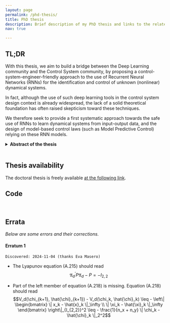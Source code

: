 ```yaml
---
layout: page
permalink: /phd-thesis/
title: PhD thesis
description: Brief description of my PhD thesis and links to the related source codes.
nav: true

---
```


## TL;DR
With this thesis, we aim to build a bridge between the Deep Learning community and the Control System community, by proposing a control-system-engineer-friendly approach to the use of Recurrent Neural Networks (RNNs) for the identification and control of unknown (nonlinear) dynamical systems.

In fact, although the use of such deep learning tools in the control system design context is already widespread, the lack of a solid theoretical foundation has often raised skepticism toward these techniques.

We therefore seek to provide a first systematic approach towards the safe use of RNNs to learn dynamical systems from input-output data, and the design of model-based control laws (such as Model Predictive Control) relying on these RNN models.

<details>
	<summary><b>Abstract of the thesis</b></summary>
    <blockquote>
    This doctoral thesis aims to establish a theoretically-sound framework for the adoption of Recurrent Neural Network (RNN) models in the context of nonlinear system identification and model-based control design. 
    The idea, long advocated by practitioners, of exploiting the remarkable modeling performances of RNNs to learn black-box models of unknown nonlinear systems, and then using such models to synthesize model-based control laws, has already shown considerable potential in many practical applications.<br><br>

    On the other hand, the adoption of these architectures by the control systems community has been so far limited, mainly because the generality of these architectures makes it difficult to attain general properties and to build solid theoretical foundations for their safe and profitable use for control design. <br><br>

    To address these gaps, we first provide a control engineer-friendly description of the most common RNN architectures, i.e., Neural NARXs (NNARXs), Gated Recurrent Units (GRUs), and Long Short-Term Memory networks (LSTMs), as well as their training procedure.
    The stability properties of these architectures are then analyzed, using common nonlinear systems' stability notions such as the Input-to-State Stability (ISS), the Input-to-State Practical Stability (ISPS), and the Incremental Input-to-State Stability ({\delta}ISS).
    In particular, sufficient conditions for these properties are devised for the considered RNN architectures, and it is shown how to enforce these conditions during the training procedure, in order to learn provenly stable RNN models.<br><br>

    Model-based control strategies are then synthesized for these models.
    In particular, nonlinear model predictive control schemes are first designed: in this context, the model's {\delta}ISS is shown to  enable the attainment of nominal  closed-loop stability and, under a suitable design of the control scheme, also robust asymptotic zero-error output regulation.
    Then, an alternative computationally-lightweight control scheme, based on the internal model control strategy, is proposed, and its closed-loop properties are discussed.
    The performances of these control schemes are tested on several nonlinear benchmark systems, demonstrating the potentiality of the proposed framework. <br><br>

    Finally, some fundamental issues for the practical implementation of RNN-based control strategies are mentioned. 
    In particular, we discuss the need for the safety verification of RNN models and their adaptation in front of changes of the plant's behavior, the definition of RNN structures that exploit qualitative physical knowledge of the system to boost the  performances and interpretability of these models, and the problem of designing  control schemes that are robust to the unavoidable plant-model mismatch.
    </blockquote>
</details>

<br/>

## Thesis availability 
The doctoral thesis is freely available [at the following link](https://www.politesi.polimi.it/handle/10589/196384).

## Code
<div class="repo-card" data-repo="bonassifabio/ssnet"></div>

<br/>

## Errata
*Below are some errors and their corrections.*

#### Erratum 1
`Discovered: 2024-11-04 (thanks Eva Masero)` 

* The Lyapunov equation (A.215) should read $$\mathfrak{A}_d^{\prime} P \mathfrak{A}_d - P = -I_{2,2}$$

* Part of the left member of equation (A.218) is missing. Equation (A.218) should read
$$V_d(\chi_{k+1}, \hat{\chi}_{k+1}) - V_d(\chi_k, \hat{\chi}_k) \leq - \left\| \begin{bmatrix}
    \| x_k - \hat{x}_k \|_\infty \\ \| \xi_k - \hat{\xi}_k \|_\infty 
\end{bmatrix} \right\|_{I_{2,2}}^2 \leq - \frac{1}{n_x + n_y} \| \chi_k - \hat{\chi}_k \|_2^2$$